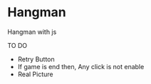 # Hangman
Hangman with js

TO DO
  * Retry Button
  * If game is end then, Any click is not enable
  * Real Picture
